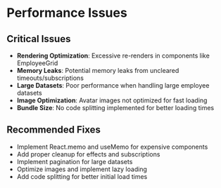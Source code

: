 # Performance Issues

## Critical Issues
- **Rendering Optimization**: Excessive re-renders in components like EmployeeGrid
- **Memory Leaks**: Potential memory leaks from uncleared timeouts/subscriptions
- **Large Datasets**: Poor performance when handling large employee datasets
- **Image Optimization**: Avatar images not optimized for fast loading
- **Bundle Size**: No code splitting implemented for better loading times

## Recommended Fixes
- Implement React.memo and useMemo for expensive components
- Add proper cleanup for effects and subscriptions
- Implement pagination for large datasets
- Optimize images and implement lazy loading
- Add code splitting for better initial load times

